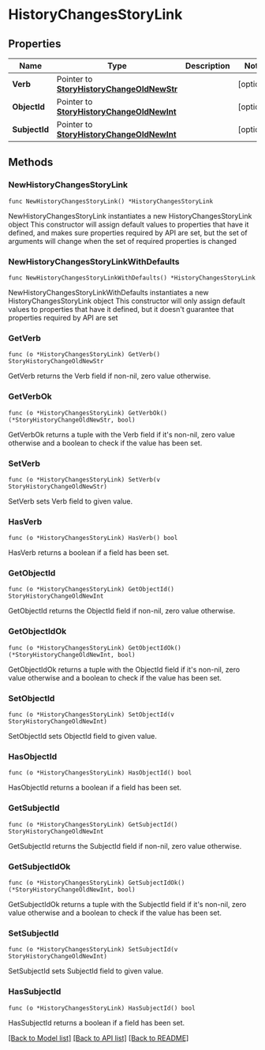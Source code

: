 # HistoryChangesStoryLink

## Properties

Name | Type | Description | Notes
------------ | ------------- | ------------- | -------------
**Verb** | Pointer to [**StoryHistoryChangeOldNewStr**](StoryHistoryChangeOldNewStr.md) |  | [optional] 
**ObjectId** | Pointer to [**StoryHistoryChangeOldNewInt**](StoryHistoryChangeOldNewInt.md) |  | [optional] 
**SubjectId** | Pointer to [**StoryHistoryChangeOldNewInt**](StoryHistoryChangeOldNewInt.md) |  | [optional] 

## Methods

### NewHistoryChangesStoryLink

`func NewHistoryChangesStoryLink() *HistoryChangesStoryLink`

NewHistoryChangesStoryLink instantiates a new HistoryChangesStoryLink object
This constructor will assign default values to properties that have it defined,
and makes sure properties required by API are set, but the set of arguments
will change when the set of required properties is changed

### NewHistoryChangesStoryLinkWithDefaults

`func NewHistoryChangesStoryLinkWithDefaults() *HistoryChangesStoryLink`

NewHistoryChangesStoryLinkWithDefaults instantiates a new HistoryChangesStoryLink object
This constructor will only assign default values to properties that have it defined,
but it doesn't guarantee that properties required by API are set

### GetVerb

`func (o *HistoryChangesStoryLink) GetVerb() StoryHistoryChangeOldNewStr`

GetVerb returns the Verb field if non-nil, zero value otherwise.

### GetVerbOk

`func (o *HistoryChangesStoryLink) GetVerbOk() (*StoryHistoryChangeOldNewStr, bool)`

GetVerbOk returns a tuple with the Verb field if it's non-nil, zero value otherwise
and a boolean to check if the value has been set.

### SetVerb

`func (o *HistoryChangesStoryLink) SetVerb(v StoryHistoryChangeOldNewStr)`

SetVerb sets Verb field to given value.

### HasVerb

`func (o *HistoryChangesStoryLink) HasVerb() bool`

HasVerb returns a boolean if a field has been set.

### GetObjectId

`func (o *HistoryChangesStoryLink) GetObjectId() StoryHistoryChangeOldNewInt`

GetObjectId returns the ObjectId field if non-nil, zero value otherwise.

### GetObjectIdOk

`func (o *HistoryChangesStoryLink) GetObjectIdOk() (*StoryHistoryChangeOldNewInt, bool)`

GetObjectIdOk returns a tuple with the ObjectId field if it's non-nil, zero value otherwise
and a boolean to check if the value has been set.

### SetObjectId

`func (o *HistoryChangesStoryLink) SetObjectId(v StoryHistoryChangeOldNewInt)`

SetObjectId sets ObjectId field to given value.

### HasObjectId

`func (o *HistoryChangesStoryLink) HasObjectId() bool`

HasObjectId returns a boolean if a field has been set.

### GetSubjectId

`func (o *HistoryChangesStoryLink) GetSubjectId() StoryHistoryChangeOldNewInt`

GetSubjectId returns the SubjectId field if non-nil, zero value otherwise.

### GetSubjectIdOk

`func (o *HistoryChangesStoryLink) GetSubjectIdOk() (*StoryHistoryChangeOldNewInt, bool)`

GetSubjectIdOk returns a tuple with the SubjectId field if it's non-nil, zero value otherwise
and a boolean to check if the value has been set.

### SetSubjectId

`func (o *HistoryChangesStoryLink) SetSubjectId(v StoryHistoryChangeOldNewInt)`

SetSubjectId sets SubjectId field to given value.

### HasSubjectId

`func (o *HistoryChangesStoryLink) HasSubjectId() bool`

HasSubjectId returns a boolean if a field has been set.


[[Back to Model list]](../README.md#documentation-for-models) [[Back to API list]](../README.md#documentation-for-api-endpoints) [[Back to README]](../README.md)



